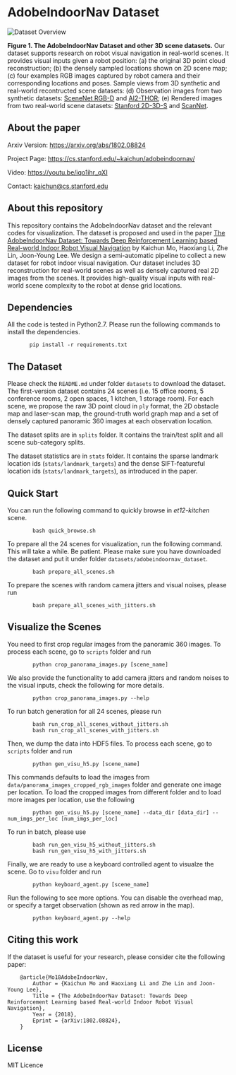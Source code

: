 # AdobeIndoorNav Dataset

![Dataset Overview](https://github.com/daerduoCarey/AdobeIndoorNav/blob/master/images/dataset_overview.png)

**Figure 1. The AdobeIndoorNav Dataset and other 3D scene datasets.** Our dataset supports research on robot visual navigation in real-world scenes. It provides visual inputs given a robot position: (a) the original 3D point cloud reconstruction; (b) the densely sampled locations shown on 2D scene map; (c) four examples RGB images captured by robot camera and their corresponding locations and poses. Sample views from 3D synthetic and real-world recontructed scene datasets: (d) Observation images from two synthetic datasets: [SceneNet RGB-D](https://robotvault.bitbucket.io/scenenet-rgbd.html) and [AI2-THOR](http://ai2thor.allenai.org/); (e) Rendered images from two real-world scene datasets: [Stanford 2D-3D-S](http://buildingparser.stanford.edu/) and [ScanNet](http://www.scan-net.org/).

## About the paper

Arxiv Version: https://arxiv.org/abs/1802.08824

Project Page: https://cs.stanford.edu/~kaichun/adobeindoornav/

Video: https://youtu.be/iqo1ihr_qXI

Contact: kaichun@cs.stanford.edu

## About this repository

This repository contains the AdobeIndoorNav dataset and the relevant codes for visualization. The dataset is proposed and used in the paper [The AdobeIndoorNav Dataset: Towards Deep Reinforcement Learning based Real-world Indoor Robot Visual Navigation](https://arxiv.org/abs/1802.08824) by Kaichun Mo, Haoxiang Li, Zhe Lin, Joon-Young Lee. We design a semi-automatic pipeline to collect a new dataset for robot indoor visual navigation. Our dataset includes 3D reconstruction for real-world scenes as well as densely captured real 2D images from the scenes. It provides high-quality visual inputs with real-world scene complexity to the robot at dense grid locations.


## Dependencies

All the code is tested in Python2.7. Please run the following commands to install the dependencies.

           pip install -r requirements.txt


## The Dataset

Please check the `README.md` under folder `datasets` to download the dataset. The first-version dataset contains 24 scenes (i.e. 15 office rooms, 5 conference rooms, 2 open spaces, 1 kitchen, 1 storage room). For each scene, we propose the raw 3D point cloud in `ply` format, the 2D obstacle map and laser-scan map, the ground-truth world graph map and a set of densely captured panoramic 360 images at each observation location.

The dataset splits are in `splits` folder. It contains the train/test split and all scene sub-category splits.

The dataset statistics are in `stats` folder. It contains the sparse landmark location ids (`stats/landmark_targets`) and the dense SIFT-featureful location ids (`stats/landmark_targets`), as introduced in the paper.


## Quick Start

You can run the following command to quickly browse in *et12-kitchen* scene.

            bash quick_browse.sh

To prepare all the 24 scenes for visualization, run the following command. This will take a while. Be patient. Please make sure you have downloaded the dataset and put it under folder `datasets/adobeindoornav_dataset`.

            bash prepare_all_scenes.sh

To prepare the scenes with random camera jitters and visual noises, please run

            bash prepare_all_scenes_with_jitters.sh


## Visualize the Scenes

You need to first crop regular images from the panoramic 360 images. To process each scene, go to `scripts` folder and run

            python crop_panorama_images.py [scene_name]

We also provide the functionality to add camera jitters and random noises to the visual inputs, check the following for more details.

            python crop_panorama_images.py --help

To run batch generation for all 24 scenes, please run

            bash run_crop_all_scenes_without_jitters.sh
            bash run_crop_all_scenes_with_jitters.sh


Then, we dump the data into HDF5 files. To process each scene, go to `scripts` folder and run

            python gen_visu_h5.py [scene_name]

This commands defaults to load the images from `data/panorama_images_cropped_rgb_images` folder and generate one image per location. To load the cropped images from different folder and to load more images per location, use the following

            python gen_visu_h5.py [scene_name] --data_dir [data_dir] --num_imgs_per_loc [num_imgs_per_loc]

To run in batch, please use

            bash run_gen_visu_h5_without_jitters.sh
            bash run_gen_visu_h5_with_jitters.sh

Finally, we are ready to use a keyboard controlled agent to visualze the scene. Go to `visu` folder and run 

            python keyboard_agent.py [scene_name]

Run the following to see more options. You can disable the overhead map, or specify a target observation (shown as red arrow in the map).

            python keyboard_agent.py --help

## Citing this work

If the dataset is useful for your research, please consider cite the following paper:

        @article{Mo18AdobeIndoorNav,
            Author = {Kaichun Mo and Haoxiang Li and Zhe Lin and Joon-Young Lee},
            Title = {The AdobeIndoorNav Dataset: Towards Deep Reinforcement Learning based Real-world Indoor Robot Visual Navigation},
            Year = {2018},
            Eprint = {arXiv:1802.08824},
        }


## License

MIT Licence

